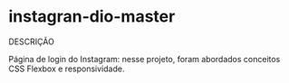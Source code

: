 # instagran-dio-master

DESCRIÇÃO

Página de login do Instagram: nesse projeto, foram abordados conceitos CSS Flexbox
e responsividade.
